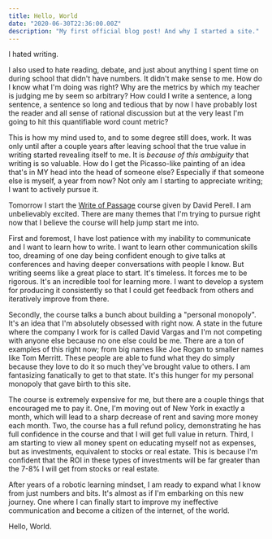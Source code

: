 ```yaml
---
title: Hello, World
date: "2020-06-30T22:36:00.00Z"
description: "My first official blog post! And why I started a site."
---
```


I hated writing.

I also used to hate reading, debate, and just about anything I spent time on during school that didn't have numbers. It didn't make sense to me. How do I know what I'm doing was right? Why are the metrics by which my teacher is judging me by seem so arbitrary? How could I write a sentence, a long sentence, a sentence so long and tedious that by now I have probably lost the reader and all sense of rational discussion but at the very least I'm going to hit this quantifiable word count metric?

This is how my mind used to, and to some degree still does, work. It was only until after a couple years after leaving school that the true value in writing started revealing itself to me. It is _because of this ambiguity_ that writing is so valuable. How do I get the Picasso-like painting of an idea that's in MY head into the head of someone else? Especially if that someone else is myself, a year from now? Not only am I starting to appreciate writing; I want to actively pursue it.

Tomorrow I start the [Write of Passage](https://writeofpassage.school/) course given by David Perell. I am unbelievably excited. There are many themes that I'm trying to pursue right now that I believe the course will help jump start me into.

First and foremost, I have lost patience with my inability to communicate and I want to learn how to write. I want to learn other communication skills too, dreaming of one day being confident enough to give talks at conferences and having deeper conversations with people I know. But writing seems like a great place to start. It's timeless. It forces me to be rigorous. It's an incredible tool for learning more. I want to develop a system for producing it consistently so that I could get feedback from others and iteratively improve from there.

Secondly, the course talks a bunch about building a "personal monopoly". It's an idea that I'm absolutely obsessed with right now. A state in the future where the company I work for is called David Vargas and I'm not competing with anyone else because no one else could be me. There are a ton of examples of this right now; from big names like Joe Rogan to smaller names like Tom Merritt. These people are able to fund what they do simply because they love to do it so much they've brought value to others. I am fantasizing fanatically to get to that state. It's this hunger for my personal monopoly that gave birth to this site.

The course is extremely expensive for me, but there are a couple things that encouraged me to pay it. One, I'm moving out of New York in exactly a month, which will lead to a sharp decrease of rent and saving more money each month. Two, the course has a full refund policy, demonstrating he has full confidence in the course and that I will get full value in return. Third, I am starting to view all money spent on educating myself not as expenses, but as investments, equivalent to stocks or real estate. This is because I'm confident that the ROI in these types of investments will be far greater than the 7-8% I will get from stocks or real estate.

After years of a robotic learning mindset, I am ready to expand what I know from just numbers and bits. It's almost as if I'm embarking on this new journey. One where I can finally start to improve my ineffective communication and become a citizen of the internet, of the world.

Hello, World.
